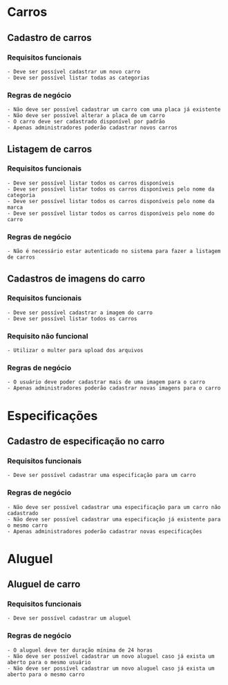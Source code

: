 # Carros

## Cadastro de carros

### Requisitos funcionais
    - Deve ser possível cadastrar um novo carro
    - Deve ser possível listar todas as categorias

### Regras de negócio
    - Não deve ser possível cadastrar um carro com uma placa já existente
    - Não deve ser possível alterar a placa de um carro
    - O carro deve ser cadastrado disponível por padrão
    - Apenas administradores poderão cadastrar novos carros

## Listagem de carros

### Requisitos funcionais
    - Deve ser possível listar todos os carros disponíveis
    - Deve ser possível listar todos os carros disponíveis pelo nome da categoria
    - Deve ser possível listar todos os carros disponíveis pelo nome da marca
    - Deve ser possível listar todos os carros disponíveis pelo nome do carro

### Regras de negócio
    - Não é necessário estar autenticado no sistema para fazer a listagem de carros

## Cadastros de imagens do carro

### Requisitos funcionais
    - Deve ser possível cadastrar a imagem do carro
    - Deve ser possível listar todos os carros

### Requisito não funcional
    - Utilizar o multer para upload dos arquivos

### Regras de negócio
    - O usuário deve poder cadastrar mais de uma imagem para o carro
    - Apenas administradores poderão cadastrar novas imagens para o carro

# Especificações

## Cadastro de especificação no carro

### Requisitos funcionais
    - Deve ser possível cadastrar uma especificação para um carro

### Regras de negócio
    - Não deve ser possível cadastrar uma especificação para um carro não cadastrado
    - Não deve ser possível cadastrar uma especificação já existente para o mesmo carro
    - Apenas administradores poderão cadastrar novas especificações

# Aluguel

## Aluguel de carro

### Requisitos funcionais
    - Deve ser possível cadastrar um aluguel

### Regras de negócio
    - O aluguel deve ter duração mínima de 24 horas
    - Não deve ser possível cadastrar um novo aluguel caso já exista um aberto para o mesmo usuário
    - Não deve ser possível cadastrar um novo aluguel caso já exista um aberto para o mesmo carro